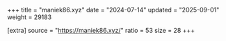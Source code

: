 +++
title = "maniek86.xyz"
date = "2024-07-14"
updated = "2025-09-01"
weight = 29183

[extra]
source = "https://maniek86.xyz/"
ratio = 53
size = 28
+++

